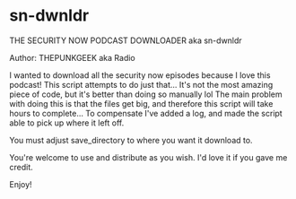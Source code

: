 # sn-dwnldr

THE SECURITY NOW PODCAST DOWNLOADER aka sn-dwnldr

 Author: THEPUNKGEEK aka Radio

 I wanted to download all the security now episodes because I love this podcast!
 This script attempts to do just that...
 It's not the most amazing piece of code, but it's better than doing so manually lol
 The main problem with doing this is that the files get big, 
 and therefore this script will take hours to complete... 
 To compensate I've added a log, and made the script able to pick up where it left off.

 You must adjust save_directory to where you want it download to.

 You're welcome to use and distribute as you wish. I'd love it if you gave me credit.

 Enjoy! 
